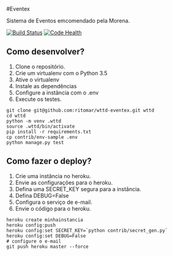 #Eventex

Sistema de Eventos emcomendado pela Morena.

[![Build Status](https://travis-ci.org/fhferreira/eventex-fhferreira.svg?branch=master)](https://travis-ci.org/fhferreira/eventex-fhferreira)
[![Code Health](https://landscape.io/github/fhferreira/eventex-fhferreira/master/landscape.svg?style=flat)](https://landscape.io/github/fhferreira/eventex-fhferreira/master)


## Como desenvolver?

1. Clone o repositório.
2. Crie um virtualenv com o Python 3.5
3. Ative o virtualenv
4. Instale as dependências
5. Configure a instância com o .env
6. Execute os testes.

```console
git clone git@github.com:ritomar/wttd-eventex.git wttd
cd wttd
python -m venv .wttd
source .wttd/bin/activate
pip install -r requirements.txt
cp contrib/env-sample .env
python manage.py test
```


## Como fazer o deploy?

1. Crie uma instância no heroku.
2. Envie as configurações para o heroku.
3. Defina uma SECRET_KEY segura para a instância.
4. Defina DEBUG=False
5. Configura o serviço de e-mail.
6. Envie o código para o heroku.

```console
heroku create minhainstancia
heroku config:push
heroku config:set SECRET_KEY=`python contrib/secret_gen.py`
heroku config:set DEBUG=False
# configure o e-mail
git push heroku master --force
```